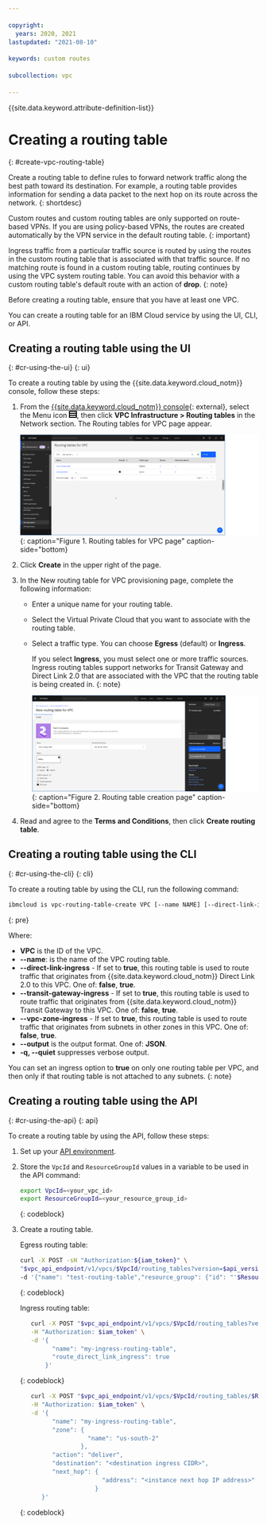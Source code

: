 ```yaml
---

copyright:
  years: 2020, 2021
lastupdated: "2021-08-10"

keywords: custom routes

subcollection: vpc

---
```


{{site.data.keyword.attribute-definition-list}}

# Creating a routing table
{: #create-vpc-routing-table}

Create a routing table to define rules to forward network traffic along the best path toward its destination. For example, a routing table provides information for sending a data packet to the next hop on its route across the network.
{: shortdesc}

Custom routes and custom routing tables are only supported on route-based VPNs. If you are using policy-based VPNs, the routes are created automatically by the VPN service in the default routing table.
{: important}

Ingress traffic from a particular traffic source is routed by using the routes in the custom routing table that is associated with that traffic source. If no matching route is found in
a custom routing table, routing continues by using the VPC system routing table. You can avoid this behavior with a custom routing table's default route with an action of **drop**.
{: note}

Before creating a routing table, ensure that you have at least one VPC. 

You can create a routing table for an IBM Cloud service by using the UI, CLI, or API. 

## Creating a routing table using the UI
{: #cr-using-the-ui}
{: ui}

To create a routing table by using the {{site.data.keyword.cloud_notm}} console, follow these steps:

1. From the [{{site.data.keyword.cloud_notm}} console](https://{DomainName}/vpc-ext){: external}, select the Menu icon ![Menu icon](/images/menu_icon.png), then click **VPC Infrastructure > Routing tables** in the Network section. The Routing tables for VPC page appear.

   ![Routing tables for VPC page](./images/cr-routing-tables-page.png){: caption="Figure 1. Routing tables for VPC page" caption-side="bottom}

1. Click **Create** in the upper right of the page.
1. In the New routing table for VPC provisioning page, complete the following information:

   * Enter a unique name for your routing table.
   * Select the Virtual Private Cloud that you want to associate with the routing table.
   * Select a traffic type. You can choose **Egress** (default) or **Ingress**.

      If you select **Ingress**, you must select one or more traffic sources. Ingress routing tables support networks for Transit Gateway and Direct Link 2.0 that are associated with the VPC that the routing table is being created in.
      {: note}

      ![Routing table creation page](./images/cr-create-routing-table.png){: caption="Figure 2. Routing table creation page" caption-side="bottom}

1. Read and agree to the **Terms and Conditions**, then click **Create routing table**.  

## Creating a routing table using the CLI
{: #cr-using-the-cli}
{: cli}

To create a routing table by using the CLI, run the following command:

```sh
ibmcloud is vpc-routing-table-create VPC [--name NAME] [--direct-link-ingress false | true] [--transit-gateway-ingress false | true] [--vpc-zone-ingress false | true] [--output JSON] [-q, --quiet]
```
{: pre}

Where:

- **VPC** is the ID of the VPC.
- **--name**: is the name of the VPC routing table.
- **--direct-link-ingress** - If set to **true**, this routing table is used to route traffic that originates from {{site.data.keyword.cloud_notm}} Direct Link 2.0 to this VPC. One of: **false**, **true**.
- **--transit-gateway-ingress** - If set to **true**, this routing table is used to route traffic that originates from {{site.data.keyword.cloud_notm}} Transit Gateway to this VPC. One of: **false**, **true**.
- **--vpc-zone-ingress** - If set to **true**, this routing table is used to route traffic that originates from subnets in other zones in this VPC. One of: **false**, **true**.
- **--output** is the output format. One of: **JSON**.
- **-q, --quiet** suppresses verbose output.

You can set an ingress option to **true** on only one routing table per VPC, and then only if that routing table is not attached to any subnets.
{: note}

## Creating a routing table using the API
{: #cr-using-the-api}
{: api}

To create a routing table by using the API, follow these steps:

1. Set up your [API environment](/docs/vpc?topic=vpc-set-up-environment#api-prerequisites-setup).
1. Store the `VpcId` and `ResourceGroupId` values in a variable to be used in the API command:

    ```sh
    export VpcId=<your_vpc_id>
    export ResourceGroupId=<your_resource_group_id>
    ```
    {: codeblock}

1.  Create a routing table.

    Egress routing table:

    ```sh
    curl -X POST -sH "Authorization:${iam_token}" \
    "$vpc_api_endpoint/v1/vpcs/$VpcId/routing_tables?version=$api_version&generation=2" \
    -d '{"name": "test-routing-table","resource_group": {"id": "'$ResourceGroupId'"}}'
    ```
    {: codeblock}

    Ingress routing table:   

    ```sh
       curl -X POST "$vpc_api_endpoint/v1/vpcs/$VpcId/routing_tables?version=$api_version&generation=2" \
       -H "Authorization: $iam_token" \
       -d '{
             "name": "my-ingress-routing-table",
             "route_direct_link_ingress": true
           }'
    ```
    {: codeblock}

    ```sh
       curl -X POST "$vpc_api_endpoint/v1/vpcs/$VpcId/routing_tables/$RoutingTableId/routes?version=$api_version&generation=2" \
       -H "Authorization: $iam_token" \
       -d '{
             "name": "my-ingress-routing-table",
             "zone": {
                       "name": "us-south-2"
                     },
             "action": "deliver",
             "destination": "<destination ingress CIDR>",
             "next_hop": {
                           "address": "<instance next hop IP address>"
                         }
          }'
    ```
    {: codeblock}
